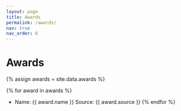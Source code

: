 ```yaml
---
layout: page
title: Awards
permalink: /awards/
nav: true
nav_order: 6
---
```


# Awards

{% assign awards = site.data.awards %}

{% for award in awards %}
- Name: {{ award.name }}
  Source: {{ award.source }}
{% endfor %}
